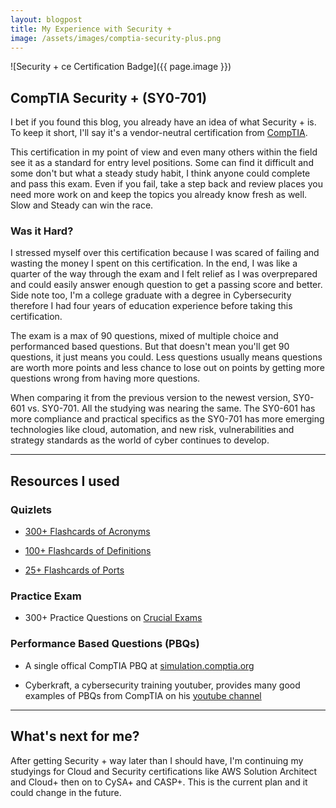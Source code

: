 ```yaml
---
layout: blogpost
title: My Experience with Security +
image: /assets/images/comptia-security-plus.png
---
```

![Security + ce Certification Badge]({{ page.image }})

## CompTIA Security + (SY0-701)
I bet if you found this blog, you already have an idea of what Security + is. To keep it short, I'll say it's a vendor-neutral certification from [CompTIA](https://comptia.org).

This certification in my point of view and even many others within the field see it as a standard for entry level positions. Some can find it difficult and some don't but what a steady study habit, I think anyone could complete and pass this exam. Even if you fail, take a step back and review places you need more work on and keep the topics you already know fresh as well. Slow and Steady can win the race.

### Was it Hard?
I stressed myself over this certification because I was scared of failing and wasting the money I spent on this certification. In the end, I was like a quarter of the way through the exam and I felt relief as I was overprepared and could easily answer enough question to get a passing score and better. Side note too, I'm a college graduate with a degree in Cybersecurity therefore I had four years of education experience before taking this certification.

The exam is a max of 90 questions, mixed of multiple choice and performanced based questions. But that doesn't mean you'll get 90 questions, it just means you could. Less questions usually means questions are worth more points and less chance to lose out on points by getting more questions wrong from having more questions.

When comparing it from the previous version to the newest version, SY0-601 vs. SY0-701. All the studying was nearing the same. The SY0-601 has more compliance and practical specifics as the SY0-701 has more emerging technologies like cloud, automation, and new risk, vulnerabilities and strategy standards as the world of cyber continues to develop.

---

## Resources I used

### Quizlets
- [300+ Flashcards of Acronyms](https://www.quizlet.com/843786927/security-sy0-701-flash-cards/)

- [100+ Flashcards of Definitions](https://www.quizlet.com/839490012/sec-plus-flash-cards/)

- [25+ Flashcards of Ports](https://www.quizlet.com/867686940/sy0-701-ports-flash-cards/)

### Practice Exam
- 300+ Practice Questions on [Crucial Exams](https://www.crucialexams.com/exams/comptia/security/sy0-701)

### Performance Based Questions (PBQs)
- A single offical CompTIA PBQ at [simulation.comptia.org](https://simulation.comptia.org)

- Cyberkraft, a cybersecurity training youtuber, provides many good examples of PBQs from CompTIA on his [youtube channel](https://www.youtube.com/@cyberkraft539)

---

## What's next for me?
After getting Security + way later than I should have, I'm continuing my studyings for Cloud and Security certifications like AWS Solution Architect and Cloud+ then on to CySA+ and CASP+. This is the current plan and it could change in the future.
